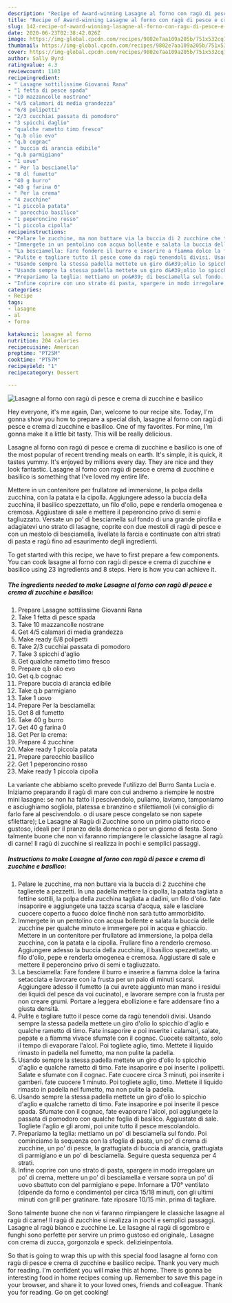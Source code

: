 ```yaml
---
description: "Recipe of Award-winning Lasagne al forno con ragù di pesce e crema di zucchine e basilico"
title: "Recipe of Award-winning Lasagne al forno con ragù di pesce e crema di zucchine e basilico"
slug: 142-recipe-of-award-winning-lasagne-al-forno-con-ragu-di-pesce-e-crema-di-zucchine-e-basilico
date: 2020-06-23T02:38:42.026Z
image: https://img-global.cpcdn.com/recipes/9802e7aa109a205b/751x532cq70/lasagne-al-forno-con-ragu-di-pesce-e-crema-di-zucchine-e-basilico-recipe-main-photo.jpg
thumbnail: https://img-global.cpcdn.com/recipes/9802e7aa109a205b/751x532cq70/lasagne-al-forno-con-ragu-di-pesce-e-crema-di-zucchine-e-basilico-recipe-main-photo.jpg
cover: https://img-global.cpcdn.com/recipes/9802e7aa109a205b/751x532cq70/lasagne-al-forno-con-ragu-di-pesce-e-crema-di-zucchine-e-basilico-recipe-main-photo.jpg
author: Sally Byrd
ratingvalue: 4.3
reviewcount: 1103
recipeingredient:
- " Lasagne sottilissime Giovanni Rana"
- "1 fetta di pesce spada"
- "10 mazzancolle nostrane"
- "4/5 calamari di media grandezza"
- "6/8 polipetti"
- "2/3 cucchiai passata di pomodoro"
- "3 spicchi daglio"
- "qualche rametto timo fresco"
- "q.b olio evo"
- "q.b cognac"
- " buccia di arancia edibile"
- "q.b parmigiano"
- "1 uovo"
- " Per la besciamella"
- "8 dl fumetto"
- "40 g burro"
- "40 g farina 0"
- " Per la crema"
- "4 zucchine"
- "1 piccola patata"
- " parecchio basilico"
- "1 peperoncino rosso"
- "1 piccola cipolla"
recipeinstructions:
- "Pelare le zucchine, ma non buttare via la buccia di 2 zucchine che taglierete a pezzetti. In una padella mettere la cipolla, la patata tagliata a fettine sottili, la polpa della zucchina tagliata a dadini, un filo d&#39;olio. fate insaporire e aggiungete una tazza scarsa d&#39;acqua, sale e lasciare cuocere coperto a fuoco dolce finchè non sarà tutto ammorbidito."
- "Immergete in un pentolino con acqua bollente e salata la buccia delle zucchine per qualche minuto e immergere poi in acqua e ghiaccio. Mettere in un contenitore per frullatore ad immersione, la polpa della zucchina, con la patata e la cipolla. Frullare fino a renderlo cremoso. Aggiungere adesso la buccia della zucchina, il basilico spezzettato, un filo d&#39;olio, pepe e renderla omogenea e cremosa. Aggiustare di sale e mettere il peperoncino privo di semi e tagliuzzato."
- "La besciamella: Fare fondere il burro e inserire a fiamma dolce la farina setacciata e lavorare con la frusta per un paio di minuti scarsi. Aggiungere adesso il fumetto (a cui avrete aggiunto man mano i residui dei liquidi del pesce da voi cucinato), e lavorare sempre con la frusta per non creare grumi. Portare a leggera ebollizione e fare addensare fino a giusta densità."
- "Pulite e tagliare tutto il pesce come da ragù tenendoli divisi. Usando sempre la stessa padella mettete un giro d&#39;olio lo spicchio d&#39;aglio e qualche rametto di timo. Fate insaporire e poi inserite i calamari, salate, pepate e a fiamma vivace sfumate con il cognac. Cuocete saltanto, solo il tempo di evaporare l&#39;alcol. Poi togliete aglio, timo. Mettete il liquido rimasto in padella nel fumetto, ma non pulite la padella."
- "Usando sempre la stessa padella mettete un giro d&#39;olio lo spicchio d&#39;aglio e qualche rametto di timo. Fate insaporire e poi inserite i polipetti. Salate e sfumate con il cognac. Fate cuocere circa 3 minuti, poi inserite i gamberi. fate cuocere 1 minuto. Poi togliete aglio, timo. Mettete il liquido rimasto in padella nel fumetto, ma non pulite la padella."
- "Usando sempre la stessa padella mettete un giro d&#39;olio lo spicchio d&#39;aglio e qualche rametto di timo. Fate insaporire e poi inserite il pesce spada. Sfumate con il cognac, fate evaporare l&#39;alcol, poi aggiungete la passata di pomodoro con qualche foglia di basilico. Aggiustate di sale. Togliete l&#39;aglio e gli aromi, poi unite tutto il pesce mescolandolo."
- "Prepariamo la teglia: mettiamo un po&#39; di besciamella sul fondo. Poi cominciamo la sequenza con la sfoglia di pasta, un po&#39; di crema di zucchine, un po&#39; di pesce, la grattugiata di buccia di arancia, grattugiata di parmigiano e un po&#39; di besciamella. Seguire questa sequenza per 4 strati."
- "Infine coprire con uno strato di pasta, spargere in modo irregolare un po&#39; di crema, mettere un po&#39; di besciamella e versare sopra un po&#39; di uovo sbattuto con del parmigiano e pepe. Infornare a 170° ventilato (dipende da forno e condimento) per circa 15/18 minuti, con gli ultimi minuti con grill per gratinare. fate riposare 10/15 min. prima di tagliare."
categories:
- Recipe
tags:
- lasagne
- al
- forno

katakunci: lasagne al forno 
nutrition: 204 calories
recipecuisine: American
preptime: "PT25M"
cooktime: "PT57M"
recipeyield: "1"
recipecategory: Dessert

---
```



![Lasagne al forno con ragù di pesce e crema di zucchine e basilico](https://img-global.cpcdn.com/recipes/9802e7aa109a205b/751x532cq70/lasagne-al-forno-con-ragu-di-pesce-e-crema-di-zucchine-e-basilico-recipe-main-photo.jpg)

Hey everyone, it's me again, Dan, welcome to our recipe site. Today, I'm gonna show you how to prepare a special dish, lasagne al forno con ragù di pesce e crema di zucchine e basilico. One of my favorites. For mine, I'm gonna make it a little bit tasty. This will be really delicious.

Lasagne al forno con ragù di pesce e crema di zucchine e basilico is one of the most popular of recent trending meals on earth. It's simple, it is quick, it tastes yummy. It's enjoyed by millions every day. They are nice and they look fantastic. Lasagne al forno con ragù di pesce e crema di zucchine e basilico is something that I've loved my entire life.

Mettere in un contenitore per frullatore ad immersione, la polpa della zucchina, con la patata e la cipolla. Aggiungere adesso la buccia della zucchina, il basilico spezzettato, un filo d&#39;olio, pepe e renderla omogenea e cremosa. Aggiustare di sale e mettere il peperoncino privo di semi e tagliuzzato. Versate un po&#39; di besciamella sul fondo di una grande pirofila e adagiatevi uno strato di lasagne, coprite con due mestoli di ragù di pesce e con un mestolo di besciamella, livellate la farcia e continuate con altri strati di pasta e ragù fino ad esaurimento degli ingredienti.


To get started with this recipe, we have to first prepare a few components. You can cook lasagne al forno con ragù di pesce e crema di zucchine e basilico using 23 ingredients and 8 steps. Here is how you can achieve it.

<!--inarticleads1-->

##### The ingredients needed to make Lasagne al forno con ragù di pesce e crema di zucchine e basilico:

1. Prepare  Lasagne sottilissime Giovanni Rana
1. Take 1 fetta di pesce spada
1. Take 10 mazzancolle nostrane
1. Get 4/5 calamari di media grandezza
1. Make ready 6/8 polipetti
1. Take 2/3 cucchiai passata di pomodoro
1. Take 3 spicchi d&#39;aglio
1. Get qualche rametto timo fresco
1. Prepare q.b olio evo
1. Get q.b cognac
1. Prepare  buccia di arancia edibile
1. Take q.b parmigiano
1. Take 1 uovo
1. Prepare  Per la besciamella:
1. Get 8 dl fumetto
1. Take 40 g burro
1. Get 40 g farina 0
1. Get  Per la crema:
1. Prepare 4 zucchine
1. Make ready 1 piccola patata
1. Prepare  parecchio basilico
1. Get 1 peperoncino rosso
1. Make ready 1 piccola cipolla


La variante che abbiamo scelto prevede l&#39;utilizzo del Burro Santa Lucia e. Iniziamo preparando il ragù di mare con cui andremo a riempire le nostre mini lasagne: se non ha fatto il pescivendolo, puliamo, laviamo, tamponiamo e asciughiamo sogliola, platessa e branzino e sfilettiamoli (vi consiglio di farlo fare al pescivendolo. o di usare pesce congelato se non sapete sfilettare); Le Lasagne al Ragù di Zucchine sono un primo piatto ricco e gustoso, ideali per il pranzo della domenica o per un giorno di festa. Sono talmente buone che non vi faranno rimpiangere le classiche lasagne al ragù di carne! Il ragù di zucchine si realizza in pochi e semplici passaggi. 

<!--inarticleads2-->

##### Instructions to make Lasagne al forno con ragù di pesce e crema di zucchine e basilico:

1. Pelare le zucchine, ma non buttare via la buccia di 2 zucchine che taglierete a pezzetti. In una padella mettere la cipolla, la patata tagliata a fettine sottili, la polpa della zucchina tagliata a dadini, un filo d&#39;olio. fate insaporire e aggiungete una tazza scarsa d&#39;acqua, sale e lasciare cuocere coperto a fuoco dolce finchè non sarà tutto ammorbidito.
1. Immergete in un pentolino con acqua bollente e salata la buccia delle zucchine per qualche minuto e immergere poi in acqua e ghiaccio. Mettere in un contenitore per frullatore ad immersione, la polpa della zucchina, con la patata e la cipolla. Frullare fino a renderlo cremoso. Aggiungere adesso la buccia della zucchina, il basilico spezzettato, un filo d&#39;olio, pepe e renderla omogenea e cremosa. Aggiustare di sale e mettere il peperoncino privo di semi e tagliuzzato.
1. La besciamella: Fare fondere il burro e inserire a fiamma dolce la farina setacciata e lavorare con la frusta per un paio di minuti scarsi. Aggiungere adesso il fumetto (a cui avrete aggiunto man mano i residui dei liquidi del pesce da voi cucinato), e lavorare sempre con la frusta per non creare grumi. Portare a leggera ebollizione e fare addensare fino a giusta densità.
1. Pulite e tagliare tutto il pesce come da ragù tenendoli divisi. Usando sempre la stessa padella mettete un giro d&#39;olio lo spicchio d&#39;aglio e qualche rametto di timo. Fate insaporire e poi inserite i calamari, salate, pepate e a fiamma vivace sfumate con il cognac. Cuocete saltanto, solo il tempo di evaporare l&#39;alcol. Poi togliete aglio, timo. Mettete il liquido rimasto in padella nel fumetto, ma non pulite la padella.
1. Usando sempre la stessa padella mettete un giro d&#39;olio lo spicchio d&#39;aglio e qualche rametto di timo. Fate insaporire e poi inserite i polipetti. Salate e sfumate con il cognac. Fate cuocere circa 3 minuti, poi inserite i gamberi. fate cuocere 1 minuto. Poi togliete aglio, timo. Mettete il liquido rimasto in padella nel fumetto, ma non pulite la padella.
1. Usando sempre la stessa padella mettete un giro d&#39;olio lo spicchio d&#39;aglio e qualche rametto di timo. Fate insaporire e poi inserite il pesce spada. Sfumate con il cognac, fate evaporare l&#39;alcol, poi aggiungete la passata di pomodoro con qualche foglia di basilico. Aggiustate di sale. Togliete l&#39;aglio e gli aromi, poi unite tutto il pesce mescolandolo.
1. Prepariamo la teglia: mettiamo un po&#39; di besciamella sul fondo. Poi cominciamo la sequenza con la sfoglia di pasta, un po&#39; di crema di zucchine, un po&#39; di pesce, la grattugiata di buccia di arancia, grattugiata di parmigiano e un po&#39; di besciamella. Seguire questa sequenza per 4 strati.
1. Infine coprire con uno strato di pasta, spargere in modo irregolare un po&#39; di crema, mettere un po&#39; di besciamella e versare sopra un po&#39; di uovo sbattuto con del parmigiano e pepe. Infornare a 170° ventilato (dipende da forno e condimento) per circa 15/18 minuti, con gli ultimi minuti con grill per gratinare. fate riposare 10/15 min. prima di tagliare.


Sono talmente buone che non vi faranno rimpiangere le classiche lasagne al ragù di carne! Il ragù di zucchine si realizza in pochi e semplici passaggi. Lasagne al ragù bianco e zucchine Le. Le lasagne al ragù di sgombro e funghi sono perfette per servire un primo gustoso ed originale,. Lasagne con crema di zucca, gorgonzola e speck. delizieinpentola. 

So that is going to wrap this up with this special food lasagne al forno con ragù di pesce e crema di zucchine e basilico recipe. Thank you very much for reading. I'm confident you will make this at home. There is gonna be interesting food in home recipes coming up. Remember to save this page in your browser, and share it to your loved ones, friends and colleague. Thank you for reading. Go on get cooking!
